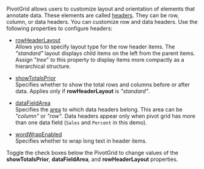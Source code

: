 PivotGrid allows users to customize layout and orientation of elements that annotate data. These elements are called [headers](/Documentation/Guide/UI_Components/PivotGrid/Visual_Elements/#Headers). They can be row, column, or data headers. You can customize row and data headers. Use the following properties to configure headers: 

- [rowHeaderLayout](/Documentation/ApiReference/UI_Components/dxPivotGrid/Configuration/#rowHeaderLayout)            
Allows you to specify layout type for the row header items. The *"standard"* layout displays child items on the left from the parent items. Assign "*tree*" to this property to display items more compactly as a hierarchical structure. 

- [showTotalsPrior](/Documentation/ApiReference/UI_Components/dxPivotGrid/Configuration/#showTotalsPrior)        
Specifies whether to show the total rows and columns before or after data. Applies only if **rowHeaderLayout** is *"standard"*.

- [dataFieldArea](/Documentation/ApiReference/UI_Components/dxPivotGrid/Configuration/#dataFieldArea)     
Specifies the [area](/Documentation/ApiReference/Data_Layer/PivotGridDataSource/Configuration/fields/#area) to which data headers belong. This area can be *"column"* or *"row"*. Data headers appear only when pivot grid has more than one data field (`Sales` and `Percent` in this demo). 

- [wordWrapEnabled](/Documentation/ApiReference/UI_Components/dxPivotGrid/Configuration/#wordWrapEnabled)       
Specifies whether to wrap long text in header items.

Toggle the check boxes below the PivotGrid to change values of the **showTotalsPrior**, **dataFieldArea**, and **rowHeaderLayout** properties.